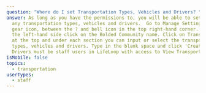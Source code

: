 ```yaml
---
question: "Where do I set Transportation Types, Vehicles and Drivers? "
answer: As long as you have the permissions to, you will be able to set and edit
  any transportation types, vehicles and drivers.  Go to Manage Settings, the
  gear icon, between the ? and bell icon in the top right-hand corner. Next, on
  the left-hand side click on the Bolded Community name. Click on Transportation
  at the top and under each section you can input or select the transportation
  types, vehicles and drivers. Type in the blank space and click 'Create'.
  Drivers must be staff users in LifeLoop with access to View Transportation.
isMobile: false
topics:
  - transportation
userTypes:
  - staff
---
```

